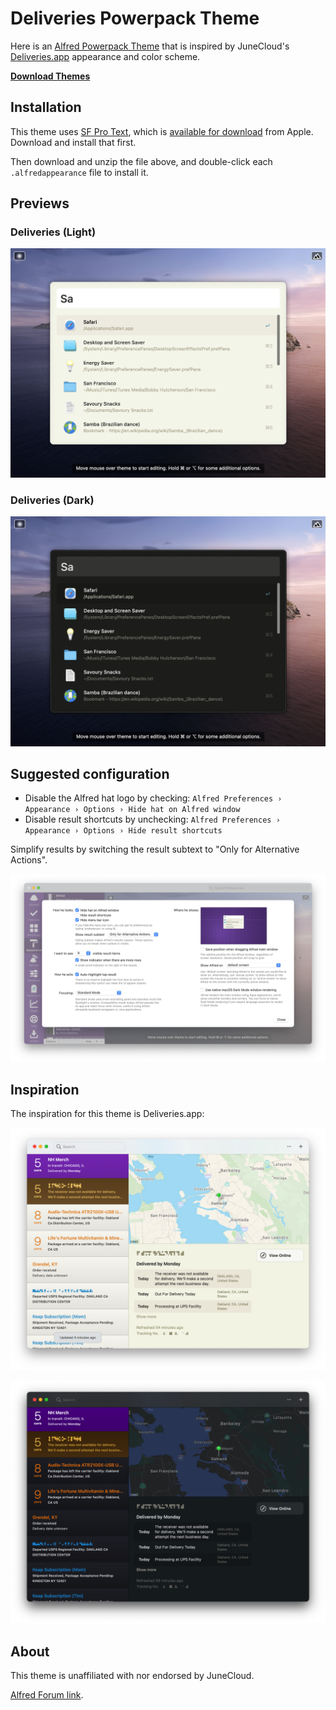 # Deliveries Powerpack Theme

Here is an [Alfred Powerpack Theme](https://www.alfredapp.com/help/appearance/) that is inspired by JuneCloud's [Deliveries.app](https://deliveries.app) appearance and color scheme.

[**Download Themes**](https://github.com/chrismessina/alfred-theme-deliveries/releases/latest)

## Installation

This theme uses [SF Pro Text](https://developer.apple.com/design/human-interface-guidelines/ios/visual-design/typography/), which is [available for download](https://developer.apple.com/fonts/) from Apple. Download and install that first.

Then download and unzip the file above, and double-click each `.alfredappearance` file to install it.

## Previews

### Deliveries (Light)

[![Deliveries (Light) - Alfred Theme Preview](./assets/deliveries-light-preview.png)](./assets/deliveries-light.png)

### Deliveries (Dark)

[![Deliveries (Dark) - Alfred Theme Preview](./assets/deliveries-dark-preview.png)](./assets/deliveries-dark.png)

## Suggested configuration

- Disable the Alfred hat logo by checking: `Alfred Preferences › Appearance › Options › Hide hat on Alfred window`
- Disable result shortcuts by unchecking: `Alfred Preferences › Appearance › Options › Hide result shortcuts`

Simplify results by switching the result subtext to "Only for Alternative Actions".

[![Alfred Appearance Options](./assets/alfred-appearance-options.png)](./assets/alfred-appearance-options.png)

## Inspiration

The inspiration for this theme is Deliveries.app:

[![Deliveries.app Light Appearance](./assets/deliveries-light.png)](./assets/deliveries-light.png)

[![Deliveries.app Dark Appearance](./assets/deliveries-dark.png)](./assets/deliveries-dark.png)


## About

This theme is unaffiliated with nor endorsed by JuneCloud.

<a href="https://www.alfredforum.com/topic/16270-deliveries-inspired-theme/">Alfred Forum link</a>.
